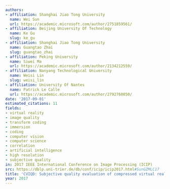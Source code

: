 ```yaml
---
authors:
- affiliation: Shanghai Jiao Tong University
  name: Wei Sun
  url: https://academic.microsoft.com/author/2751859561/
- affiliation: Beijing University Of Technology
  name: Ke Gu
  slug: ke_gu
- affiliation: Shanghai Jiao Tong University
  name: Guangtao Zhai
  slug: guangtao_zhai
- affiliation: Peking University
  name: Siwei Ma
  url: https://academic.microsoft.com/author/2134212559/
- affiliation: Nanyang Technological University
  name: Weisi Lin
  slug: weisi_lin
- affiliation: University Of Nantes
  name: Patrick Le Calle
  url: https://academic.microsoft.com/author/2792760850/
date: '2017-09-01'
estimated_citations: 11
fields:
- virtual reality
- image quality
- transform coding
- immersion
- coding
- computer vision
- computer science
- correlation
- artificial intelligence
- high resolution
- subjective quality
in: 2017 IEEE International Conference on Image Processing (ICIP)
src: https://dblp.uni-trier.de/db/conf/icip/icip2017.html#SunGZMLC17
title: 'CVIQD: Subjective quality evaluation of compressed virtual reality images'
year: 2017
---
```

